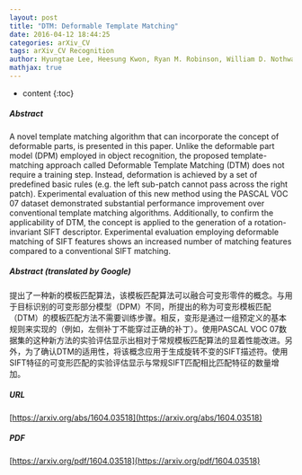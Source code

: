 ```yaml
---
layout: post
title: "DTM: Deformable Template Matching"
date: 2016-04-12 18:44:25
categories: arXiv_CV
tags: arXiv_CV Recognition
author: Hyungtae Lee, Heesung Kwon, Ryan M. Robinson, William D. Nothwang
mathjax: true
---
```


* content
{:toc}

##### Abstract
A novel template matching algorithm that can incorporate the concept of deformable parts, is presented in this paper. Unlike the deformable part model (DPM) employed in object recognition, the proposed template-matching approach called Deformable Template Matching (DTM) does not require a training step. Instead, deformation is achieved by a set of predefined basic rules (e.g. the left sub-patch cannot pass across the right patch). Experimental evaluation of this new method using the PASCAL VOC 07 dataset demonstrated substantial performance improvement over conventional template matching algorithms. Additionally, to confirm the applicability of DTM, the concept is applied to the generation of a rotation-invariant SIFT descriptor. Experimental evaluation employing deformable matching of SIFT features shows an increased number of matching features compared to a conventional SIFT matching.

##### Abstract (translated by Google)
提出了一种新的模板匹配算法，该模板匹配算法可以融合可变形零件的概念。与用于目标识别的可变形部分模型（DPM）不同，所提出的称为可变形模板匹配（DTM）的模板匹配方法不需要训练步骤。相反，变形是通过一组预定义的基本规则来实现的（例如，左侧补丁不能穿过正确的补丁）。使用PASCAL VOC 07数据集的这种新方法的实验评估显示出相对于常规模板匹配算法的显着性能改进。另外，为了确认DTM的适用性，将该概念应用于生成旋转不变的SIFT描述符。使用SIFT特征的可变形匹配的实验评估显示与常规SIFT匹配相比匹配特征的数量增加。

##### URL
[https://arxiv.org/abs/1604.03518](https://arxiv.org/abs/1604.03518)

##### PDF
[https://arxiv.org/pdf/1604.03518](https://arxiv.org/pdf/1604.03518)

